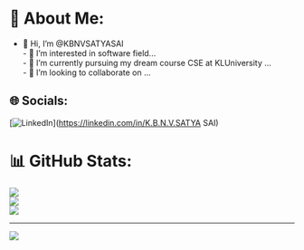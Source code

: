 # 💫 About Me:
- 👋 Hi, I’m @KBNVSATYASAI<br>- 👀 I’m interested in software field...<br>- 🌱 I’m currently  pursuing my dream course CSE at KLUniversity ...<br>- 💞️ I’m looking to collaborate on ...


## 🌐 Socials:
[![LinkedIn](https://img.shields.io/badge/LinkedIn-%230077B5.svg?logo=linkedin&logoColor=white)](https://linkedin.com/in/K.B.N.V.SATYA SAI) 

 
# 📊 GitHub Stats:
![](https://github-readme-stats.vercel.app/api?username=KBNVSATYASAI&theme=dark&hide_border=true&include_all_commits=true&count_private=true)<br/>
![](https://github-readme-streak-stats.herokuapp.com/?user=KBNVSATYASAI&theme=dark&hide_border=true)<br/>
![](https://github-readme-stats.vercel.app/api/top-langs/?username=KBNVSATYASAI&theme=dark&hide_border=true&include_all_commits=true&count_private=true&layout=compact)

---
[![](https://visitcount.itsvg.in/api?id=KBNVSATYASAI&icon=4&color=4)](https://visitcount.itsvg.in)

<!-- Proudly created with GPRM ( https://gprm.itsvg.in ) -->
